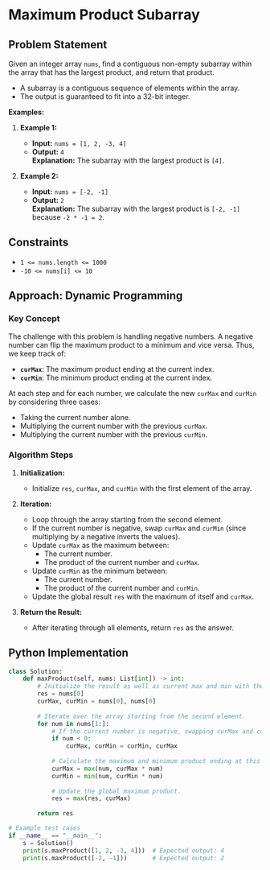 # Maximum Product Subarray

## Problem Statement

Given an integer array `nums`, find a contiguous non-empty subarray within the array that has the largest product, and return that product.

- A subarray is a contiguous sequence of elements within the array.
- The output is guaranteed to fit into a 32-bit integer.

**Examples:**

1. **Example 1:**
   - **Input:** `nums = [1, 2, -3, 4]`
   - **Output:** `4`  
     **Explanation:** The subarray with the largest product is `[4]`.

2. **Example 2:**
   - **Input:** `nums = [-2, -1]`
   - **Output:** `2`  
     **Explanation:** The subarray with the largest product is `[-2, -1]` because `-2 * -1 = 2`.

## Constraints

- `1 <= nums.length <= 1000`
- `-10 <= nums[i] <= 10`

## Approach: Dynamic Programming

### Key Concept

The challenge with this problem is handling negative numbers. A negative number can flip the maximum product to a minimum and vice versa. Thus, we keep track of:

- **`curMax`**: The maximum product ending at the current index.
- **`curMin`**: The minimum product ending at the current index.

At each step and for each number, we calculate the new `curMax` and `curMin` by considering three cases:
- Taking the current number alone.
- Multiplying the current number with the previous `curMax`.
- Multiplying the current number with the previous `curMin`.

### Algorithm Steps

1. **Initialization:**
   - Initialize `res`, `curMax`, and `curMin` with the first element of the array.
  
2. **Iteration:**
   - Loop through the array starting from the second element.
   - If the current number is negative, swap `curMax` and `curMin` (since multiplying by a negative inverts the values).
   - Update `curMax` as the maximum between:
     - The current number.
     - The product of the current number and `curMax`.
   - Update `curMin` as the minimum between:
     - The current number.
     - The product of the current number and `curMin`.
   - Update the global result `res` with the maximum of itself and `curMax`.

3. **Return the Result:**
   - After iterating through all elements, return `res` as the answer.

## Python Implementation

```python
class Solution:
    def maxProduct(self, nums: List[int]) -> int:
        # Initialize the result as well as current max and min with the first element.
        res = nums[0]
        curMax, curMin = nums[0], nums[0]
        
        # Iterate over the array starting from the second element.
        for num in nums[1:]:
            # If the current number is negative, swapping curMax and curMin is needed.
            if num < 0:
                curMax, curMin = curMin, curMax
            
            # Calculate the maximum and minimum product ending at this index.
            curMax = max(num, curMax * num)
            curMin = min(num, curMin * num)
            
            # Update the global maximum product.
            res = max(res, curMax)
            
        return res

# Example test cases
if __name__ == "__main__":
    s = Solution()
    print(s.maxProduct([1, 2, -3, 4]))  # Expected output: 4
    print(s.maxProduct([-2, -1]))       # Expected output: 2
